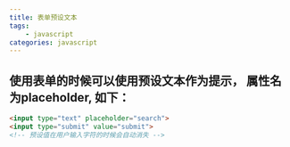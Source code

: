 ```yaml
---
title: 表单预设文本
tags: 
    - javascript
categories: javascript
---
```


## 使用表单的时候可以使用预设文本作为提示， 属性名为placeholder, 如下：
<!-- more -->

```html
<input type="text" placeholder="search">
<input type="submit" value="submit">
<!-- 预设值在用户输入字符的时候会自动消失 -->
```	
